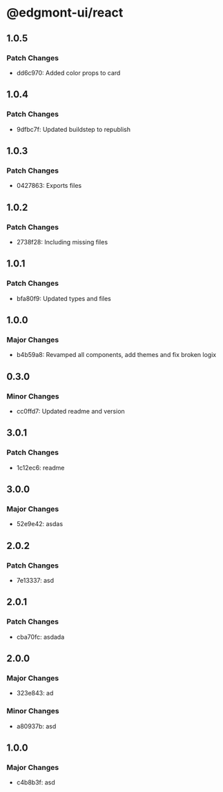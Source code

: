 # @edgmont-ui/react

## 1.0.5

### Patch Changes

- dd6c970: Added color props to card

## 1.0.4

### Patch Changes

- 9dfbc7f: Updated buildstep to republish

## 1.0.3

### Patch Changes

- 0427863: Exports files

## 1.0.2

### Patch Changes

- 2738f28: Including missing files

## 1.0.1

### Patch Changes

- bfa80f9: Updated types and files

## 1.0.0

### Major Changes

- b4b59a8: Revamped all components, add themes and fix broken logix

## 0.3.0

### Minor Changes

- cc0ffd7: Updated readme and version

## 3.0.1

### Patch Changes

- 1c12ec6: readme

## 3.0.0

### Major Changes

- 52e9e42: asdas

## 2.0.2

### Patch Changes

- 7e13337: asd

## 2.0.1

### Patch Changes

- cba70fc: asdada

## 2.0.0

### Major Changes

- 323e843: ad

### Minor Changes

- a80937b: asd

## 1.0.0

### Major Changes

- c4b8b3f: asd
